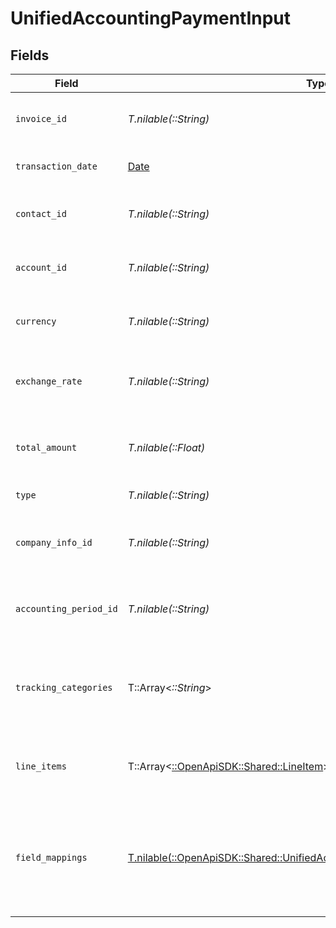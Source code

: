 # UnifiedAccountingPaymentInput


## Fields

| Field                                                                                                                                            | Type                                                                                                                                             | Required                                                                                                                                         | Description                                                                                                                                      | Example                                                                                                                                          |
| ------------------------------------------------------------------------------------------------------------------------------------------------ | ------------------------------------------------------------------------------------------------------------------------------------------------ | ------------------------------------------------------------------------------------------------------------------------------------------------ | ------------------------------------------------------------------------------------------------------------------------------------------------ | ------------------------------------------------------------------------------------------------------------------------------------------------ |
| `invoice_id`                                                                                                                                     | *T.nilable(::String)*                                                                                                                            | :heavy_minus_sign:                                                                                                                               | The UUID of the associated invoice                                                                                                               | 801f9ede-c698-4e66-a7fc-48d19eebaa4f                                                                                                             |
| `transaction_date`                                                                                                                               | [Date](https://ruby-doc.org/stdlib-2.6.1/libdoc/date/rdoc/Date.html)                                                                             | :heavy_minus_sign:                                                                                                                               | The date of the transaction                                                                                                                      | 2024-06-15T12:00:00Z                                                                                                                             |
| `contact_id`                                                                                                                                     | *T.nilable(::String)*                                                                                                                            | :heavy_minus_sign:                                                                                                                               | The UUID of the associated contact                                                                                                               | 801f9ede-c698-4e66-a7fc-48d19eebaa4f                                                                                                             |
| `account_id`                                                                                                                                     | *T.nilable(::String)*                                                                                                                            | :heavy_minus_sign:                                                                                                                               | The UUID of the associated account                                                                                                               | 801f9ede-c698-4e66-a7fc-48d19eebaa4f                                                                                                             |
| `currency`                                                                                                                                       | *T.nilable(::String)*                                                                                                                            | :heavy_minus_sign:                                                                                                                               | The currency of the payment                                                                                                                      | USD                                                                                                                                              |
| `exchange_rate`                                                                                                                                  | *T.nilable(::String)*                                                                                                                            | :heavy_minus_sign:                                                                                                                               | The exchange rate applied to the payment                                                                                                         | 1.2                                                                                                                                              |
| `total_amount`                                                                                                                                   | *T.nilable(::Float)*                                                                                                                             | :heavy_minus_sign:                                                                                                                               | The total amount of the payment in cents                                                                                                         | 10000                                                                                                                                            |
| `type`                                                                                                                                           | *T.nilable(::String)*                                                                                                                            | :heavy_minus_sign:                                                                                                                               | The type of payment                                                                                                                              | Credit Card                                                                                                                                      |
| `company_info_id`                                                                                                                                | *T.nilable(::String)*                                                                                                                            | :heavy_minus_sign:                                                                                                                               | The UUID of the associated company info                                                                                                          | 801f9ede-c698-4e66-a7fc-48d19eebaa4f                                                                                                             |
| `accounting_period_id`                                                                                                                           | *T.nilable(::String)*                                                                                                                            | :heavy_minus_sign:                                                                                                                               | The UUID of the associated accounting period                                                                                                     | 801f9ede-c698-4e66-a7fc-48d19eebaa4f                                                                                                             |
| `tracking_categories`                                                                                                                            | T::Array<*::String*>                                                                                                                             | :heavy_minus_sign:                                                                                                                               | The UUIDs of the tracking categories associated with the payment                                                                                 | [<br/>"801f9ede-c698-4e66-a7fc-48d19eebaa4f"<br/>]                                                                                               |
| `line_items`                                                                                                                                     | T::Array<[::OpenApiSDK::Shared::LineItem](../../models/shared/lineitem.md)>                                                                      | :heavy_minus_sign:                                                                                                                               | The line items associated with this payment                                                                                                      |                                                                                                                                                  |
| `field_mappings`                                                                                                                                 | [T.nilable(::OpenApiSDK::Shared::UnifiedAccountingPaymentInputFieldMappings)](../../models/shared/unifiedaccountingpaymentinputfieldmappings.md) | :heavy_minus_sign:                                                                                                                               | The custom field mappings of the object between the remote 3rd party & Panora                                                                    | {<br/>"custom_field_1": "value1",<br/>"custom_field_2": "value2"<br/>}                                                                           |